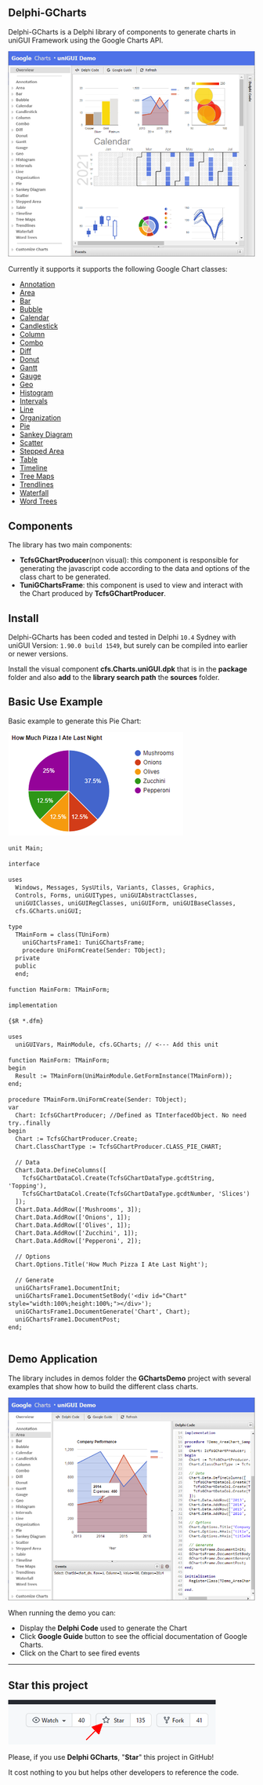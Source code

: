 ## Delphi-GCharts

Delphi-GCharts is a Delphi library of components to generate charts in uniGUI Framework using the Google Charts API. 



![Overview](./img/Overview.png)



Currently it supports it supports the following Google Chart classes:

- [Annotation](https://developers.google.com/chart/interactive/docs/gallery/annotationchart)
- [Area](https://developers.google.com/chart/interactive/docs/gallery/areachart)
- [Bar](https://developers.google.com/chart/interactive/docs/gallery/barchart)
- [Bubble](https://developers.google.com/chart/interactive/docs/gallery/bubblechart)
- [Calendar](https://developers.google.com/chart/interactive/docs/gallery/calendar)
- [Candlestick](https://developers.google.com/chart/interactive/docs/gallery/candlestickchart)
- [Column](https://developers.google.com/chart/interactive/docs/gallery/columnchart)
- [Combo](https://developers.google.com/chart/interactive/docs/gallery/combochart)
- [Diff](https://developers.google.com/chart/interactive/docs/gallery/diffchart)
- [Donut](https://developers.google.com/chart/interactive/docs/gallery/piechart#donut)
- [Gantt](https://developers.google.com/chart/interactive/docs/gallery/ganttchart)
- [Gauge](https://developers.google.com/chart/interactive/docs/gallery/gauge)
- [Geo](https://developers.google.com/chart/interactive/docs/gallery/geochart)
- [Histogram](https://developers.google.com/chart/interactive/docs/gallery/histogram)
- [Intervals](https://developers.google.com/chart/interactive/docs/gallery/intervals)
- [Line](https://developers.google.com/chart/interactive/docs/gallery/linechart)
- [Organization](https://github.com/JosepPages7/Delphi-GCharts/edit/main/README.md)
- [Pie](https://developers.google.com/chart/interactive/docs/gallery/piechart)
- [Sankey Diagram](https://developers.google.com/chart/interactive/docs/gallery/sankey)
- [Scatter](https://developers.google.com/chart/interactive/docs/gallery/scatterchart)
- [Stepped Area](https://developers.google.com/chart/interactive/docs/gallery/steppedareachart)
- [Table](https://developers.google.com/chart/interactive/docs/gallery/table)
- [Timeline](https://developers.google.com/chart/interactive/docs/gallery/timeline)
- [Tree Maps](https://developers.google.com/chart/interactive/docs/gallery/treemap)
- [Trendlines](https://developers.google.com/chart/interactive/docs/gallery/trendlines)
- [Waterfall](https://developers.google.com/chart/interactive/docs/gallery/candlestickchart#Waterfall)
- [Word Trees](https://developers.google.com/chart/interactive/docs/gallery/wordtree)



## Components

The library has two main components:

- **TcfsGChartProducer**(non visual): this component is responsible for generating the javascript code according to the data and options of the class chart to be generated.
- **TuniGChartsFrame**: this component is used to view and interact with the Chart produced by **TcfsGChartProducer**.



## Install

Delphi-GCharts has been coded and tested in Delphi `10.4` Sydney with uniGUI Version: `1.90.0 build 1549`, but surely can be compiled into earlier or newer versions.

Install the visual component **cfs.Charts.uniGUI.dpk** that is in the **package** folder and also **add** to the **library search path** the **sources** folder.



## Basic Use Example

Basic example to generate this Pie Chart:

![Pie Chart Sample](./img/PieChartSample.png)

````Delphi
unit Main;

interface

uses
  Windows, Messages, SysUtils, Variants, Classes, Graphics,
  Controls, Forms, uniGUITypes, uniGUIAbstractClasses,
  uniGUIClasses, uniGUIRegClasses, uniGUIForm, uniGUIBaseClasses,
  cfs.GCharts.uniGUI;

type
  TMainForm = class(TUniForm)
    uniGChartsFrame1: TuniGChartsFrame;
    procedure UniFormCreate(Sender: TObject);
  private
  public
  end;

function MainForm: TMainForm;

implementation

{$R *.dfm}

uses
  uniGUIVars, MainModule, cfs.GCharts; // <--- Add this unit

function MainForm: TMainForm;
begin
  Result := TMainForm(UniMainModule.GetFormInstance(TMainForm));
end;

procedure TMainForm.UniFormCreate(Sender: TObject);
var
  Chart: IcfsGChartProducer; //Defined as TInterfacedObject. No need try..finally
begin
  Chart := TcfsGChartProducer.Create;
  Chart.ClassChartType := TcfsGChartProducer.CLASS_PIE_CHART;

  // Data
  Chart.Data.DefineColumns([
    TcfsGChartDataCol.Create(TcfsGChartDataType.gcdtString, 'Topping'),
    TcfsGChartDataCol.Create(TcfsGChartDataType.gcdtNumber, 'Slices')
  ]);
  Chart.Data.AddRow(['Mushrooms', 3]);
  Chart.Data.AddRow(['Onions', 1]);
  Chart.Data.AddRow(['Olives', 1]);
  Chart.Data.AddRow(['Zucchini', 1]);
  Chart.Data.AddRow(['Pepperoni', 2]);

  // Options
  Chart.Options.Title('How Much Pizza I Ate Last Night');

  // Generate
  uniGChartsFrame1.DocumentInit;
  uniGChartsFrame1.DocumentSetBody('<div id="Chart" style="width:100%;height:100%;"></div>');
  uniGChartsFrame1.DocumentGenerate('Chart', Chart);
  uniGChartsFrame1.DocumentPost;
end;


````



## Demo Application

The library includes in demos folder the **GChartsDemo** project with several examples that show how to build the different class charts.

![Pie Chart Sample](./img/Demo.png)



When running the demo you can:

- Display the **Delphi Code** used to generate the Chart
- Click **Google Guide** button to see the official documentation of Google Charts.
- Click on the Chart  to see fired events



------

## Star this project

![Star this project](./img/Star.png)

Please, if you use **Delphi GCharts**, "**Star**" this project in GitHub! 

It cost nothing to you but helps other developers to reference the code.





